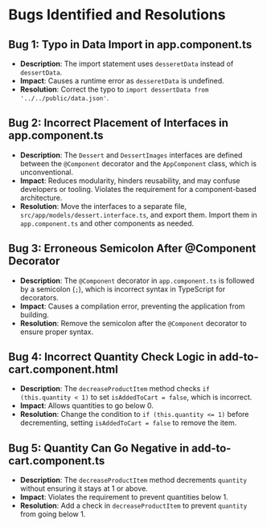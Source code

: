 # Bugs Identified and Resolutions

## Bug 1: Typo in Data Import in app.component.ts
- **Description**: The import statement uses `desseretData` instead of `dessertData`.
- **Impact**: Causes a runtime error as `desseretData` is undefined.
- **Resolution**: Correct the typo to `import dessertData from '../../public/data.json'`.

## Bug 2: Incorrect Placement of Interfaces in app.component.ts
- **Description**: The `Dessert` and `DessertImages` interfaces are defined between the `@Component` decorator and the `AppComponent` class, which is unconventional.
- **Impact**: Reduces modularity, hinders reusability, and may confuse developers or tooling. Violates the requirement for a component-based architecture.
- **Resolution**: Move the interfaces to a separate file, `src/app/models/dessert.interface.ts`, and export them. Import them in `app.component.ts` and other components as needed.

## Bug 3: Erroneous Semicolon After @Component Decorator
- **Description**: The `@Component` decorator in `app.component.ts` is followed by a semicolon (`;`), which is incorrect syntax in TypeScript for decorators.
- **Impact**: Causes a compilation error, preventing the application from building.
- **Resolution**: Remove the semicolon after the `@Component` decorator to ensure proper syntax.

## Bug 4: Incorrect Quantity Check Logic in add-to-cart.component.html
- **Description**: The `decreaseProductItem` method checks `if (this.quantity < 1)` to set `isAddedToCart = false`, which is incorrect.
- **Impact**: Allows quantities to go below 0.
- **Resolution**: Change the condition to `if (this.quantity <= 1)` before decrementing, setting `isAddedToCart = false` to remove the item.

## Bug 5: Quantity Can Go Negative in add-to-cart.component.ts
- **Description**: The `decreaseProductItem` method decrements `quantity` without ensuring it stays at 1 or above.
- **Impact**: Violates the requirement to prevent quantities below 1.
- **Resolution**: Add a check in `decreaseProductItem` to prevent `quantity` from going below 1.
